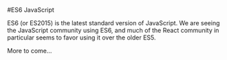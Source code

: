 #ES6 JavaScript

ES6 (or ES2015) is the latest standard version of JavaScript.  We are seeing the JavaScript community using ES6, and much of the React community in particular seems to favor using it over the older ES5.

More to come...